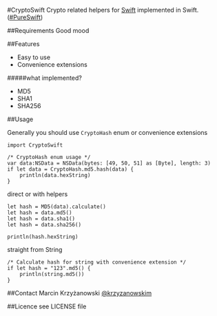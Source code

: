 #CryptoSwift
Crypto related helpers for [Swift](https://developer.apple.com/swift/) implemented in Swift. ([#PureSwift](https://twitter.com/hashtag/pureswift))

##Requirements
Good mood

##Features

- Easy to use
- Convenience extensions

#####what implemented?
- MD5
- SHA1
- SHA256

##Usage

Generally you should use `CryptoHash` enum or convenience extensions

    import CryptoSwift
    
    /* CryptoHash enum usage */
    var data:NSData = NSData(bytes: [49, 50, 51] as [Byte], length: 3)
    if let data = CryptoHash.md5.hash(data) {
        println(data.hexString)
    }
    
 direct or with helpers
	
	let hash = MD5(data).calculate()
	let hash = data.md5()
	let hash = data.sha1()
	let hash = data.sha256()
	
	println(hash.hexString)
	
straight from String

    /* Calculate hash for string with convenience extension */
    if let hash = "123".md5() {
        println(string.md5())
    }
    
##Contact
Marcin Krzyżanowski [@krzyzanowskim](http://twitter.com/krzyzanowskim)

##Licence
see LICENSE file